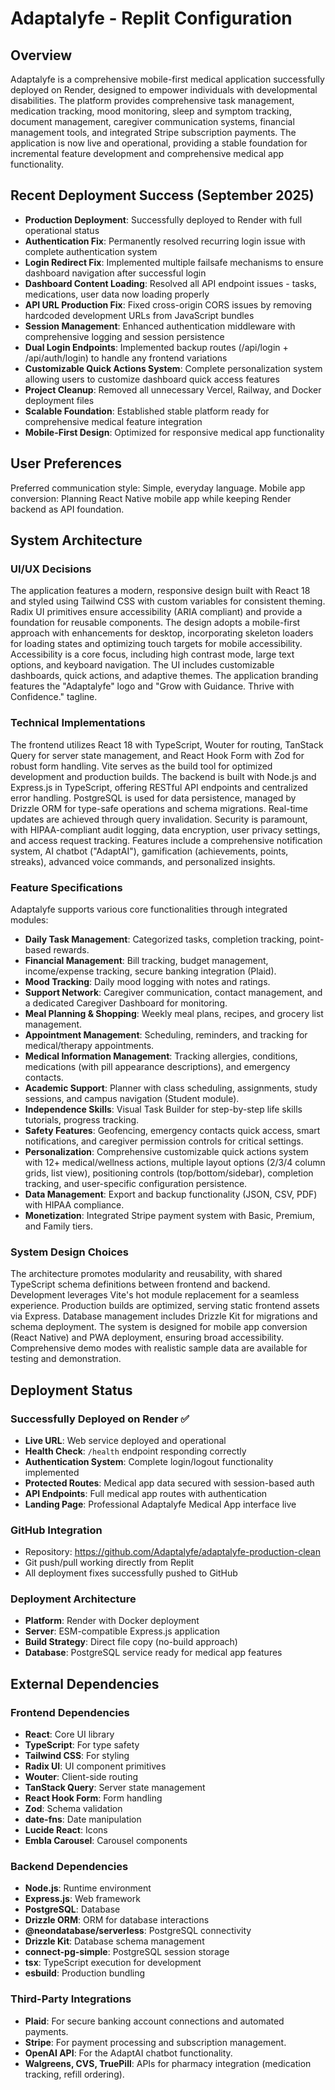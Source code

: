 # Adaptalyfe - Replit Configuration

## Overview
Adaptalyfe is a comprehensive mobile-first medical application successfully deployed on Render, designed to empower individuals with developmental disabilities. The platform provides comprehensive task management, medication tracking, mood monitoring, sleep and symptom tracking, document management, caregiver communication systems, financial management tools, and integrated Stripe subscription payments. The application is now live and operational, providing a stable foundation for incremental feature development and comprehensive medical app functionality.

## Recent Deployment Success (September 2025)
- **Production Deployment**: Successfully deployed to Render with full operational status
- **Authentication Fix**: Permanently resolved recurring login issue with complete authentication system
- **Login Redirect Fix**: Implemented multiple failsafe mechanisms to ensure dashboard navigation after successful login
- **Dashboard Content Loading**: Resolved all API endpoint issues - tasks, medications, user data now loading properly
- **API URL Production Fix**: Fixed cross-origin CORS issues by removing hardcoded development URLs from JavaScript bundles
- **Session Management**: Enhanced authentication middleware with comprehensive logging and session persistence
- **Dual Login Endpoints**: Implemented backup routes (/api/login + /api/auth/login) to handle any frontend variations
- **Customizable Quick Actions System**: Complete personalization system allowing users to customize dashboard quick access features
- **Project Cleanup**: Removed all unnecessary Vercel, Railway, and Docker deployment files
- **Scalable Foundation**: Established stable platform ready for comprehensive medical feature integration
- **Mobile-First Design**: Optimized for responsive medical app functionality

## User Preferences
Preferred communication style: Simple, everyday language.
Mobile app conversion: Planning React Native mobile app while keeping Render backend as API foundation.

## System Architecture

### UI/UX Decisions
The application features a modern, responsive design built with React 18 and styled using Tailwind CSS with custom variables for consistent theming. Radix UI primitives ensure accessibility (ARIA compliant) and provide a foundation for reusable components. The design adopts a mobile-first approach with enhancements for desktop, incorporating skeleton loaders for loading states and optimizing touch targets for mobile accessibility. Accessibility is a core focus, including high contrast mode, large text options, and keyboard navigation. The UI includes customizable dashboards, quick actions, and adaptive themes. The application branding features the "Adaptalyfe" logo and "Grow with Guidance. Thrive with Confidence." tagline.

### Technical Implementations
The frontend utilizes React 18 with TypeScript, Wouter for routing, TanStack Query for server state management, and React Hook Form with Zod for robust form handling. Vite serves as the build tool for optimized development and production builds. The backend is built with Node.js and Express.js in TypeScript, offering RESTful API endpoints and centralized error handling. PostgreSQL is used for data persistence, managed by Drizzle ORM for type-safe operations and schema migrations. Real-time updates are achieved through query invalidation. Security is paramount, with HIPAA-compliant audit logging, data encryption, user privacy settings, and access request tracking. Features include a comprehensive notification system, AI chatbot ("AdaptAI"), gamification (achievements, points, streaks), advanced voice commands, and personalized insights.

### Feature Specifications
Adaptalyfe supports various core functionalities through integrated modules:
- **Daily Task Management**: Categorized tasks, completion tracking, point-based rewards.
- **Financial Management**: Bill tracking, budget management, income/expense tracking, secure banking integration (Plaid).
- **Mood Tracking**: Daily mood logging with notes and ratings.
- **Support Network**: Caregiver communication, contact management, and a dedicated Caregiver Dashboard for monitoring.
- **Meal Planning & Shopping**: Weekly meal plans, recipes, and grocery list management.
- **Appointment Management**: Scheduling, reminders, and tracking for medical/therapy appointments.
- **Medical Information Management**: Tracking allergies, conditions, medications (with pill appearance descriptions), and emergency contacts.
- **Academic Support**: Planner with class scheduling, assignments, study sessions, and campus navigation (Student module).
- **Independence Skills**: Visual Task Builder for step-by-step life skills tutorials, progress tracking.
- **Safety Features**: Geofencing, emergency contacts quick access, smart notifications, and caregiver permission controls for critical settings.
- **Personalization**: Comprehensive customizable quick actions system with 12+ medical/wellness actions, multiple layout options (2/3/4 column grids, list view), positioning controls (top/bottom/sidebar), completion tracking, and user-specific configuration persistence.
- **Data Management**: Export and backup functionality (JSON, CSV, PDF) with HIPAA compliance.
- **Monetization**: Integrated Stripe payment system with Basic, Premium, and Family tiers.

### System Design Choices
The architecture promotes modularity and reusability, with shared TypeScript schema definitions between frontend and backend. Development leverages Vite's hot module replacement for a seamless experience. Production builds are optimized, serving static frontend assets via Express. Database management includes Drizzle Kit for migrations and schema deployment. The system is designed for mobile app conversion (React Native) and PWA deployment, ensuring broad accessibility. Comprehensive demo modes with realistic sample data are available for testing and demonstration.

## Deployment Status

### Successfully Deployed on Render ✅
- **Live URL**: Web service deployed and operational
- **Health Check**: `/health` endpoint responding correctly
- **Authentication System**: Complete login/logout functionality implemented
- **Protected Routes**: Medical app data secured with session-based auth
- **API Endpoints**: Full medical app routes with authentication
- **Landing Page**: Professional Adaptalyfe Medical App interface live

### GitHub Integration
- Repository: https://github.com/Adaptalyfe/adaptalyfe-production-clean
- Git push/pull working directly from Replit
- All deployment fixes successfully pushed to GitHub

### Deployment Architecture
- **Platform**: Render with Docker deployment
- **Server**: ESM-compatible Express.js application
- **Build Strategy**: Direct file copy (no-build approach)
- **Database**: PostgreSQL service ready for medical app features

## External Dependencies

### Frontend Dependencies
- **React**: Core UI library
- **TypeScript**: For type safety
- **Tailwind CSS**: For styling
- **Radix UI**: UI component primitives
- **Wouter**: Client-side routing
- **TanStack Query**: Server state management
- **React Hook Form**: Form handling
- **Zod**: Schema validation
- **date-fns**: Date manipulation
- **Lucide React**: Icons
- **Embla Carousel**: Carousel components

### Backend Dependencies
- **Node.js**: Runtime environment
- **Express.js**: Web framework
- **PostgreSQL**: Database
- **Drizzle ORM**: ORM for database interactions
- **@neondatabase/serverless**: PostgreSQL connectivity
- **Drizzle Kit**: Database schema management
- **connect-pg-simple**: PostgreSQL session storage
- **tsx**: TypeScript execution for development
- **esbuild**: Production bundling

### Third-Party Integrations
- **Plaid**: For secure banking account connections and automated payments.
- **Stripe**: For payment processing and subscription management.
- **OpenAI API**: For the AdaptAI chatbot functionality.
- **Walgreens, CVS, TruePill**: APIs for pharmacy integration (medication tracking, refill ordering).